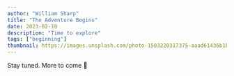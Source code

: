 ```yaml
---
author: "William Sharp"
title: "The Adventure Begins"
date: 2023-02-19
description: "Time to explore"
tags: ["beginning"]
thumbnail: https://images.unsplash.com/photo-1503220317375-aaad61436b1b?ixlib=rb-4.0.3&ixid=MnwxMjA3fDB8MHxwaG90by1wYWdlfHx8fGVufDB8fHx8&auto=format&fit=crop&w=1200&q=80
---
```


Stay tuned. More to come 🙂